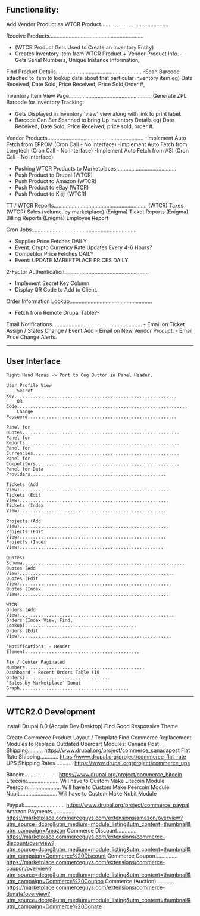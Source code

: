 Functionality:
-------------------------------------------------------------------------------

Add Vendor Product as WTCR Product.............................................
        
Receive Products...............................................................
- (WTCR Product Gets Used to Create an Inventory Entity)
- Creates Inventory Item from WTCR Product + Vendor Product Info.
    -Gets Serial Numbers, Unique Instance Information, 

Find Product Details.........................................................
    -Scan Barcode attached to item to lookup data about that particular
    inventory item
    eg) Date Received, Date Sold, Price Received, Price Sold,Order #, 
       
Inventory Item View Page.......................................................
Generate ZPL Barcode for Inventory Tracking:
- Gets Displayed in Inventory 'view' view along with link to print label.
- Barcode Can Ber Scanned to bring Up Inventory Details
    eg) Date Received, Date Sold, Price Received, price sold, order #.

Vendor Products................................................................
-Implement Auto Fetch from EPROM		        (Cron Call - No Interface)
-Implement Auto Fetch from Longtech			    (Cron Call - No Interface)
-Implement Auto Fetch from ASI 				    (Cron Call - No Interface)
	
- Pushing WTCR Products to Marketplaces........................................
- Push Product to Drupal (WTCR)
- Push Product to Amazon (WTCR)
- Push Product to eBay (WTCR)
- Push Product to Kijiji (WTCR)

TT / WTCR Reports..............................................................
    (WTCR) Taxes
    (WTCR) Sales (volume, by marketplace)
    (Enigma) Ticket Reports
    (Enigma) Billing Reports
    (Enigma) Employee Report

Cron Jobs......................................................................
- Supplier Price Fetches                        DAILY
- Event: Crypto Currency Rate Updates           Every 4-6 Hours?
- Competitor Price Fetches                      DAILY
- Event: UPDATE MARKETPLACE PRICES              DAILY
        
2-Factor Authentication........................................................
- Implement Secret Key Column
- Display QR Code to Add to Client. 

Order Information Lookup.......................................................
- Fetch from Remote Drupal Table?- 

Email Notifications............................................................
    - Email on Ticket Assign / Status Change / Event Add
    - Email on New Vendor Product. 
    - Email Price Change Alerts. 
        
        
-------------------------------------------------------------------------------
User Interface
-------------------------------------------------------------------------------
	Right Hand Menus -> Port to Cog Button in Panel Header.
	
	User Profile View
        Secret Key.............................................................
        QR Code................................................................
        Change Password........................................................
    
    Panel for Quotes...........................................................
	Panel for Reports..........................................................
	Panel for Currencies.......................................................
	Panel for Competitors......................................................
	Panel for Data Providers...................................................
	
    Tickets (Add View).........................................................
    Tickets (Edit View)........................................................
    Tickets (Index View).......................................................
    
    Projects (Add View)........................................................
    Projects (Edit View).......................................................
    Projects (Index View)......................................................
    
    Quotes: Schema.............................................................
    Quotes (Add View)..........................................................
    Quotes (Edit View).........................................................
    Quotes (Index View)........................................................
    
    WTCR:
	Orders (Add View)..........................................................
    Orders (Index View, Find, Lookup)..........................................
    Orders (Edit View).........................................................
        
	'Notifications' - Header Element...........................................	
    
    Fix / Center Paginated Numbers.............................................
	Dashboard - Recent Orders Table (10 Orders)................................
	'Sales by Marketplace' Donut Graph......................................... 

    
    
-------------------------------------------------------------------------------      
WTCR2.0 Development
-------------------------------------------------------------------------------
Install Drupal 8.0 (Acquia Dev Desktop)
Find Good Responsive Theme

Create Commerce Product Layout / Template
Find Commerce Replacement Modules to Replace Outdated Ubercart Modules:
Canada Post Shipping.......... 
https://www.drupal.org/project/commerce_canadapost
Flat Rate Shipping............ 
https://www.drupal.org/project/commerce_flat_rate
UPS Shipping Rates............ 
https://www.drupal.org/project/commerce_ups

Bitcoin:...................... 
https://www.drupal.org/project/commerce_bitcoin
Litecoin:..................... 
Will have to Custom Make Litecoin Module
Peercoin:..................... 
Will have to Custom Make Peercoin Module
Nubit:........................ 
Will have to Custom Make Nubit Module

Paypal:........................... 
https://www.drupal.org/project/commerce_paypal 
Amazon Payments............... 
https://marketplace.commerceguys.com/extensions/amazon/overview?utm_source=dcorg&utm_medium=module_listing&utm_content=thumbnail&utm_campaign=Amazon
Commerce Discount............. 
https://marketplace.commerceguys.com/extensions/commerce-discount/overview?utm_source=dcorg&utm_medium=module_listing&utm_content=thumbnail&utm_campaign=Commerce%20Discount
Commerce Coupon............... 
https://marketplace.commerceguys.com/extensions/commerce-coupon/overview?utm_source=dcorg&utm_medium=module_listing&utm_content=thumbnail&utm_campaign=Commerce%20Coupon
Commerce (Auction)............
https://marketplace.commerceguys.com/extensions/commerce-donate/overview?utm_source=dcorg&utm_medium=module_listing&utm_content=thumbnail&utm_campaign=Commerce%20Donate